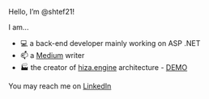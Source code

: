 Hello, I’m @shtef21!

I am...
- 💻 a back-end developer mainly working on ASP .NET
- 📫 a [Medium](https://medium.com/@shtef21) writer
- 🏭 the creator of [hiza.engine](https://github.com/nevenpalcec/hiza_js) architecture - [DEMO](https://app.my-rents.com/web/hiza-tutorial.html)

You may reach me on [LinkedIn](https://www.linkedin.com/in/stjepan-salopek-5a68a8256/)

<!-- - 💞️ I’m looking to collaborate on ... -->

<!---
shtef21/shtef21 is a ✨ special ✨ repository because its `README.md` (this file) appears on your GitHub profile.
You can click the Preview link to take a look at your changes.
--->
